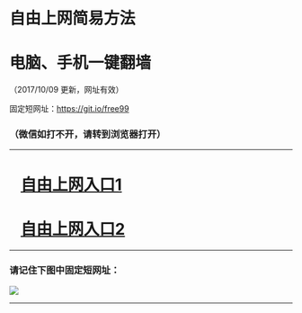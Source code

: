 ﻿# 自由上网简易方法

# 电脑、手机一键翻墙

（2017/10/09 更新，网址有效）

固定短网址：https://git.io/free99

### （微信如打不开，请转到浏览器打开）


***





# &nbsp;&nbsp; <a href="http://ft132196678.fwq-tz-1001.info/fwqtz01.html?t=100900120702 " target="_blank">自由上网入口1</a>
# &nbsp;&nbsp; <a href="http://ft1731624167.fwq-tz-1002.info/fwqtz02.html?t=100900129958 " target="_blank">自由上网入口2</a>
***

### 请记住下图中固定短网址：

<img src="https://s3-us-west-2.amazonaws.com/fwq-1001/yjfq-20170905okok.png" /> 


***

